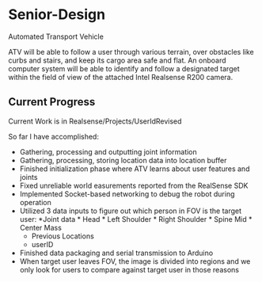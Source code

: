 # Senior-Design

Automated Transport Vehicle

ATV will be able to follow a user through various terrain, over obstacles like curbs and stairs, and keep its cargo area safe and flat. An onboard computer system will be able to identify and follow a designated target within the field of view of the attached Intel Realsense R200 camera.

## Current Progress

Current Work is in Realsense/Projects/UserIdRevised

So far I have accomplished:
* Gathering, processing and outputting joint information
* Gathering, processing, storing location data into location buffer
* Finished initialization phase where ATV learns about user features and joints
* Fixed unreliable world easurements reported from the RealSense SDK
* Implemented Socket-based networking to debug the robot during operation
* Utilized 3 data inputs to figure out which person in FOV is the target user:
	*Joint data
		* Head
		* Left Shoulder
		* Right Shoulder
		* Spine Mid
		* Center Mass
	* Previous Locations
	* userID
* Finished data packaging and serial transmission to Arduino
* When target user leaves FOV, the image is divided into regions and we only look for users to compare against target user in those reasons


